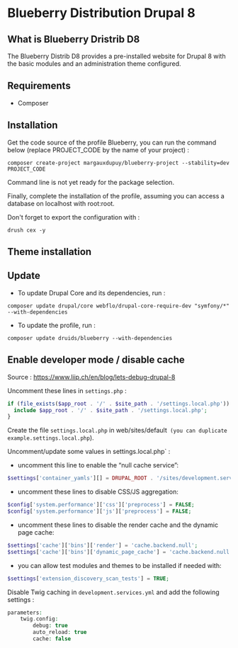 # Blueberry Distribution Drupal 8

## What is Blueberry Dristrib D8
The Blueberry Distrib D8 provides a pre-installed website for Drupal 8 with the basic modules and an administration theme configured.

## Requirements

- Composer


## Installation

Get the code source of the profile Blueberry, you can run the command below (replace PROJECT_CODE by the name of your project) :
```
composer create-project margauxdupuy/blueberry-project --stability=dev PROJECT_CODE
```

Command line is not yet ready for the package selection.

Finally, complete the installation of the profile, assuming you can access a database on localhost with root:root.

Don't forget to export the configuration with :
```
drush cex -y
```


## Theme installation



## Update

- To update Drupal Core and its dependencies, run :
```
composer update drupal/core webflo/drupal-core-require-dev "symfony/*" --with-dependencies
```

- To update the profile, run : 
```
composer update druids/blueberry --with-dependencies
```

## Enable developer mode / disable cache

Source : https://www.liip.ch/en/blog/lets-debug-drupal-8

Uncomment these lines in `settings.php` :

```php
if (file_exists($app_root . '/' . $site_path . '/settings.local.php')) {
  include $app_root . '/' . $site_path . '/settings.local.php';
}
```

Create the file `settings.local.php` in web/sites/default` (you can duplicate example.settings.local.php`).

Uncomment/update some values in settings.local.php` :

- uncomment this line to enable the “null cache service”:
```php
$settings['container_yamls'][] = DRUPAL_ROOT . '/sites/development.services.yml';
```

- uncomment these lines to disable CSS/JS aggregation:
```php
$config['system.performance']['css']['preprocess'] = FALSE;
$config['system.performance']['js']['preprocess'] = FALSE;
```

- uncomment these lines to disable the render cache and the dynamic page cache:
```php
$settings['cache']['bins']['render'] = 'cache.backend.null';
$settings['cache']['bins']['dynamic_page_cache'] = 'cache.backend.null';
```

- you can allow test modules and themes to be installed if needed with:
```php
$settings['extension_discovery_scan_tests'] = TRUE;
```


Disable Twig caching in `development.services.yml` and add the following settings :

```php
parameters:
    twig.config:
        debug: true
        auto_reload: true
        cache: false
```


